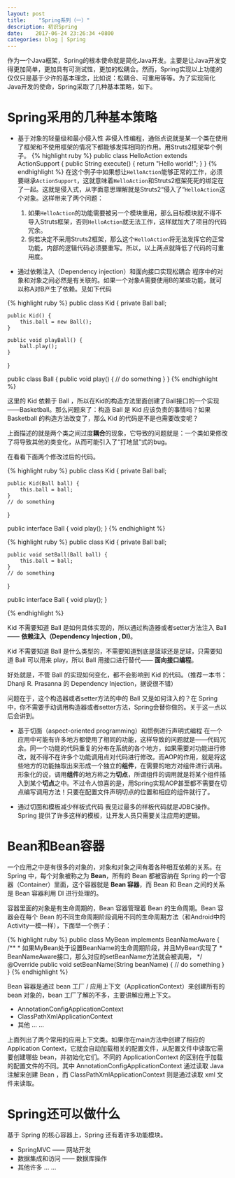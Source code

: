 ```yaml
---
layout: post
title:    "Spring系列（一）"
description: 初识Spring
date:    2017-06-24 23:26:34 +0800
categories: blog | Spring
---
```


作为一个Java框架，Spring的根本使命就是简化Java开发。主要是让Java开发变得更加简单，更加具有可测试性，更加的松耦合。然而，Spring实现以上功能的仅仅只是基于少许的基本理念，比如说：松耦合、可重用等等。为了实现简化Java开发的使命，Spring采取了几种基本策略，如下。


Spring采用的几种基本策略
==
* 基于对象的轻量级和最小侵入性
非侵入性编程，通俗点说就是某一个类在使用了框架和不使用框架的情况下都能够发挥相同的作用。用Struts2框架举个例子。
{% highlight ruby %}
public class HelloAction extends ActionSupport {
	public String execute() {
		return "Hello world!";
	}
}
{% endhighlight %}
在这个例子中如果想让`HelloAction`能够正常的工作，必须要继承`ActionSupport`，这就意味着`HelloAction`和Struts2框架死死的绑定在了一起。这就是侵入式，从字面意思理解就是Struts2“侵入了“`HelloAction`这个对象。这样带来了两个问题：
	1. 如果`HelloAction`的功能需要被另一个模块重用，那么目标模块就不得不导入Struts框架，否则`HelloAction`就无法工作，这样就加大了项目的代码冗余。
	2. 倘若决定不采用Struts2框架，那么这个`HelloAction`将无法发挥它的正常功能，内部的逻辑代码必须要重写。所以，以上两点就降低了代码的可重用度。

* 通过依赖注入（Dependency injection）和面向接口实现松耦合
程序中的对象和对象之间必然是有关联的。如果一个对象A需要使用B的某些功能，就可以称A对B产生了依赖。见如下代码

{% highlight ruby %}
public class Kid {
	private Ball ball;

	public Kid() {
		this.ball = new Ball();
	}

	public void playBall() {
		ball.play();
	}
}

public class Ball {
	public void play() {
		// do something
	}
}
{% endhighlight %}

这里的 Kid 依赖于 Ball ，所以在Kid的构造方法里面创建了Ball接口的一个实现——Basketball。那么问题来了：构造 Ball 是 Kid 应该负责的事情吗？如果 Basketball 的构造方法改变了，那么 Kid 的代码是不是也需要改变呢？

上面描述的就是两个类之间过度**耦合**的现象，它导致的问题就是：一个类如果修改了将导致其他的类变化，从而可能引入了“打地鼠”式的bug。

在看看下面两个修改过后的代码。

{% highlight ruby %}
public class Kid {
        private Ball ball;

	public Kid(Ball ball) {
		this.ball = ball;
	}
	// do something
}

public interface Ball {
	void play();
}
{% endhighlight %}

{% highlight ruby %}
public class Kid {
	private Ball ball;

	public void setBall(Ball ball) {
		this.ball = ball;
	}
    // do something
}

public interface Ball {
	void play();
}

{% endhighlight %}

Kid 不需要知道 Ball 是如何具体实现的，所以通过构造器或者setter方法注入 Ball —— **依赖注入（Dependency Injection , DI)**。

Kid 不需要知道 Ball 是什么类型的，不需要知道到底是篮球还是足球，只需要知道 Ball 可以用来 play，所以 Ball 用接口进行替代—— **面向接口编程**。

好处就是，不管 Ball 的实现如何变化，都不会影响到 Kid 的代码。（推荐一本书： Dhanji R. Prasanna 的 Dependency Injection，据说很不错）

问题在于，这个构造器或者setter方法的中的 Ball 又是如何注入的？在 Spring 中，你不需要手动调用构造器或者setter方法，Spring会替你做的。关于这一点以后会讲到。

* 基于切面（aspect-oriented programming）和惯例进行声明式编程
  在一个应用中可能有许多地方都使用了相同的功能，这样导致的问题就是——代码冗余。同一个功能的代码重复的分布在系统的各个地方，如果需要对功能进行修改，就不得不在许多个功能调用点对代码进行修改。而AOP的作用，就是将这些地方的功能抽取出来形成一个独立的**组件**，在需要的地方对组件进行调用。形象化的说，调用**组件**的地方称之为**切点**，所谓组件的调用就是将某个组件插入到某个**切点**之中。不过令人惊喜的是，用Spring实现AOP甚至都不需要在切点编写调用方法！只要在配置文件声明切点的位置和相应的组件就行了。

* 通过切面和模板减少样板式代码
我见过最多的样板代码就是JDBC操作。Spring 提供了许多这样的模板，让开发人员只需要关注应用的逻辑。

Bean和Bean容器
==

一个应用之中是有很多的对象的，对象和对象之间有着各种相互依赖的关系。在 Spring 中，每个对象被称之为 **Bean**，所有的 Bean 都被容纳在 Spring 的一个容器（Container）里面，这个容器就是 **Bean 容器**，而 Bean 和 Bean 之间的关系是 Bean 容器利用 DI 进行处理的。

容器里面的对象是有生命周期的，Bean 容器管理着 Bean 的生命周期。Bean 容器会在每个 Bean 的不同生命周期阶段调用不同的生命周期方法（和Android中的Activity一模一样），下面举一个例子：

{% highlight ruby %}
public class MyBean implements BeanNameAware {
	/**
	* 如果MyBean处于设置BeanName的生命周期阶段，并且MyBean实现了
	* BeanNameAware接口，那么对应的setBeanName方法就会被调用，
	*/
	@Override
	public void setBeanName(String beanName) {
		// do something
	}
}
{% endhighlight %}

Bean 容器是通过 bean 工厂 / 应用上下文（ApplicationContext）来创建所有的 bean 对象的，bean 工厂了解的不多，主要讲解应用上下文。
* AnnotationConfigApplicationContext
* ClassPathXmlApplicationContext
* 其他 ... ...

上面列出了两个常用的应用上下文类。如果你在main方法中创建了相应的 Application Context，它就会自动加载相关的配置文件，从配置文件中读取它需要创建哪些 bean，并初始化它们。不同的 ApplicationContext 的区别在于加载的配置文件的不同。其中 AnnotationConfigApplicationContext 通过读取 Java 注解来创建 Bean ，而 ClassPathXmlApplicationContext 则是通过读取 xml 文件来读取。

Spring还可以做什么
==

基于 Spring 的核心容器上，Spring 还有着许多功能模块。

* SpringMVC —— 网站开发
* 数据集成和访问 —— 数据库操作
* 其他许多 ... ...
